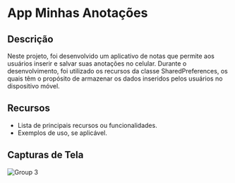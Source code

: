 # App Minhas Anotações

## Descrição

Neste projeto, foi desenvolvido um aplicativo de notas que permite aos usuários inserir e salvar suas anotações no celular. Durante o desenvolvimento, foi utilizado os recursos da classe SharedPreferences, os quais têm o propósito de armazenar os dados inseridos pelos usuários no dispositivo móvel.

## Recursos

- Lista de principais recursos ou funcionalidades.
- Exemplos de uso, se aplicável.

## Capturas de Tela

![Group 3](https://github.com/AnnaKarolineNunes/AppMinhasAnotacoes/assets/101477642/b02f7df8-63c7-40d8-99e3-b6cacbb1f4ed)
